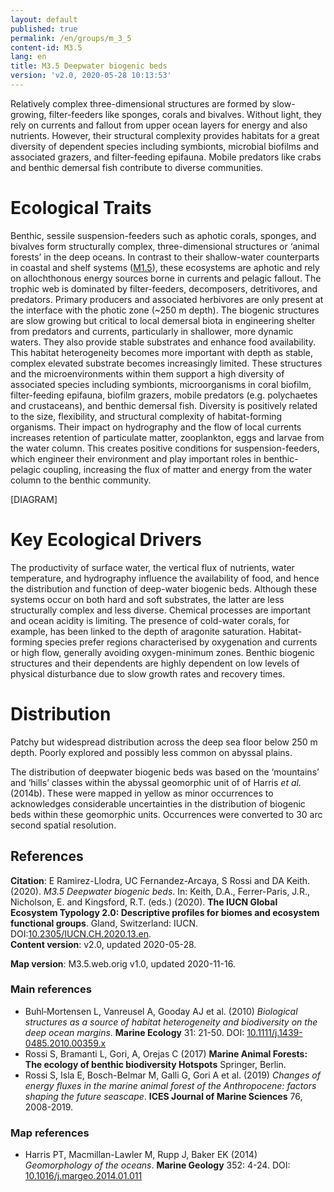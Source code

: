 ```yaml
---
layout: default
published: true
permalink: /en/groups/m_3_5
content-id: M3.5
lang: en
title: M3.5 Deepwater biogenic beds
version: 'v2.0, 2020-05-28 10:13:53'
---
```


Relatively complex three-dimensional structures are formed by slow-growing, filter-feeders like sponges, corals and bivalves. Without light, they rely on currents and fallout from upper ocean layers for energy and also nutrients. However, their structural complexity provides habitats for a great diversity of dependent species including symbionts, microbial biofilms and associated grazers, and filter-feeding epifauna. Mobile predators like crabs and benthic demersal fish contribute to diverse communities.

# Ecological Traits
 
Benthic, sessile suspension-feeders such as aphotic corals, sponges, and bivalves form structurally complex, three-dimensional structures or ‘animal forests’ in the deep oceans. In contrast to their shallow-water counterparts in coastal and shelf systems ([M1.5](/explore/groups/M1.5)), these ecosystems are aphotic and rely on allochthonous energy sources borne in currents and pelagic fallout. The trophic web is dominated by filter-feeders, decomposers, detritivores, and predators. Primary producers and associated herbivores are only present at the interface with the photic zone (~250 m depth). The biogenic structures are slow growing but critical to local demersal biota in engineering shelter from predators and currents, particularly in shallower, more dynamic waters. They also provide stable substrates and enhance food availability. This habitat heterogeneity becomes more important with depth as stable, complex elevated substrate becomes increasingly limited. These structures and the microenvironments within them support a high diversity of associated species including symbionts, microorganisms in coral biofilm, filter-feeding epifauna, biofilm grazers, mobile predators (e.g. polychaetes and crustaceans), and benthic demersal fish. Diversity is positively related to the size, flexibility, and structural complexity of habitat-forming organisms. Their impact on hydrography and the flow of local currents increases retention of particulate matter, zooplankton, eggs and larvae from the water column. This creates positive conditions for suspension-feeders, which engineer their environment and play important roles in benthic-pelagic coupling, increasing the flux of matter and energy from the water column to the benthic community.

[DIAGRAM]

# Key Ecological Drivers
 
The productivity of surface water, the vertical flux of nutrients, water temperature, and hydrography influence the availability of food, and hence the distribution and function of deep-water biogenic beds. Although these systems occur on both hard and soft substrates, the latter are less structurally complex and less diverse. Chemical processes are important and ocean acidity is limiting. The presence of cold-water corals, for example, has been linked to the depth of aragonite saturation. Habitat-forming species prefer regions characterised by oxygenation and currents or high flow, generally avoiding oxygen-minimum zones. Benthic biogenic structures and their dependents are highly dependent on low levels of physical disturbance due to slow growth rates and recovery times.
 
# Distribution
 
Patchy but widespread distribution across the deep sea floor below 250 m depth. Poorly explored and possibly less common on abyssal plains.

The distribution of deepwater biogenic beds was based on the ‘mountains’ and ‘hills’ classes within the abyssal geomorphic unit of of Harris _et al._ (2014b). These were mapped in yellow as minor occurrences to acknowledges considerable uncertainties in the distribution of biogenic beds within these geomorphic units. Occurrences were converted to 30 arc second spatial resolution.

## References

**Citation**: E Ramirez-Llodra, UC Fernandez-Arcaya, S Rossi and DA Keith. (2020). *M3.5 Deepwater biogenic beds*. In: Keith, D.A., Ferrer-Paris, J.R., Nicholson, E. and Kingsford, R.T. (eds.) (2020). **The IUCN Global Ecosystem Typology 2.0: Descriptive profiles for biomes and ecosystem functional groups**. Gland, Switzerland: IUCN. DOI:[10.2305/IUCN.CH.2020.13.en](https://doi.org/10.2305/IUCN.CH.2020.13.en).  
**Content version**: v2.0, updated 2020-05-28.

**Map version**: M3.5.web.orig v1.0, updated 2020-11-16.

### Main references
* Buhl‐Mortensen L, Vanreusel A, Gooday AJ et al.  (2010) *Biological structures as a source of habitat heterogeneity and biodiversity on the deep ocean margins*. **Marine Ecology** 31: 21-50. DOI: [10.1111/j.1439-0485.2010.00359.x](http://doi.org/10.1111/j.1439-0485.2010.00359.x)
* Rossi S, Bramanti L, Gori, A, Orejas C  (2017) **Marine Animal Forests: The ecology of benthic biodiversity Hotspots** Springer, Berlin.
* Rossi S, Isla E, Bosch-Belmar M, Galli G, Gori A et al.  (2019) *Changes of energy fluxes in the marine animal forest of the Anthropocene: factors shaping the future seascape*. **ICES Journal of Marine Sciences** 76, 2008-2019.

### Map references
* Harris PT, Macmillan-Lawler M, Rupp J, Baker EK  (2014) *Geomorphology of the oceans*. **Marine Geology** 352: 4-24. DOI: [10.1016/j.margeo.2014.01.011](http://doi.org/10.1016/j.margeo.2014.01.011)
